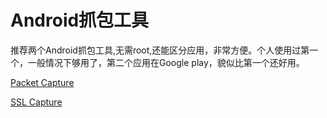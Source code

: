 # Android抓包工具

推荐两个Android抓包工具,无需root,还能区分应用，非常方便。个人使用过第一个，一般情况下够用了，第二个应用在Google play，貌似比第一个还好用。

[Packet Capture](https://www.coolapk.com/apk/app.greyshirts.sslcapture)

[SSL Capture](https://play.google.com/store/apps/details?id=com.minhui.networkcapture)